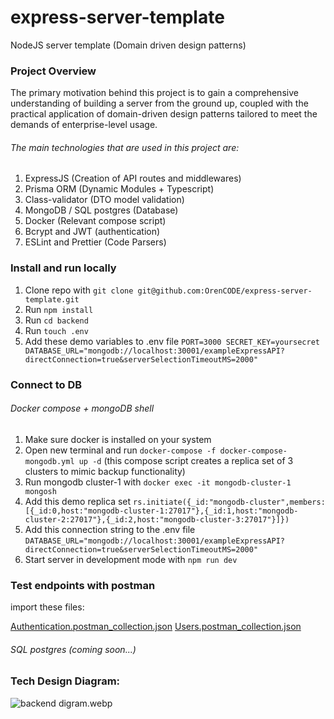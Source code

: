 # express-server-template
NodeJS server template (Domain driven design patterns)

### Project Overview
The primary motivation behind this project is to gain a comprehensive understanding of building a server from the ground up, coupled with the practical application of domain-driven design patterns tailored to meet the demands of enterprise-level usage.

###### The main technologies that are used in this project are:
1. ExpressJS (Creation of API routes and middlewares)
2. Prisma ORM (Dynamic Modules + Typescript)
3. Class-validator (DTO model validation)
4. MongoDB / SQL postgres (Database)
5. Docker (Relevant compose script)
6. Bcrypt and JWT (authentication)
7. ESLint and Prettier (Code Parsers)

### Install and run locally
1. Clone repo with `git clone git@github.com:OrenCODE/express-server-template.git`
2. Run `npm install`
3. Run `cd backend`
4. Run `touch .env`
5. Add these demo variables to .env file `PORT=3000 SECRET_KEY=yoursecret DATABASE_URL="mongodb://localhost:30001/exampleExpressAPI?directConnection=true&serverSelectionTimeoutMS=2000"`

### Connect to DB
###### Docker compose + mongoDB shell
1. Make sure docker is installed on your system
2. Open new terminal and run `docker-compose -f docker-compose-mongodb.yml up -d` (this compose script creates a replica set of 3 clusters to mimic backup functionality)
3. Run mongodb cluster-1 with `docker exec -it mongodb-cluster-1 mongosh`
4. Add this demo replica set `rs.initiate({_id:"mongodb-cluster",members:[{_id:0,host:"mongodb-cluster-1:27017"},{_id:1,host:"mongodb-cluster-2:27017"},{_id:2,host:"mongodb-cluster-3:27017"}]})`
5. Add this connection string to the .env file `DATABASE_URL="mongodb://localhost:30001/exampleExpressAPI?directConnection=true&serverSelectionTimeoutMS=2000"`
6. Start server in development mode with `npm run dev`

### Test endpoints with postman
import these files:

[Authentication.postman_collection.json](..%2F..%2FDocuments%2FAuthentication.postman_collection.json)
[Users.postman_collection.json](..%2F..%2FDocuments%2FUsers.postman_collection.json)

###### SQL postgres (coming soon...)

### Tech Design Diagram:

![backend digram.webp](..%2F..%2FDownloads%2Fbackend%20digram.webp)
